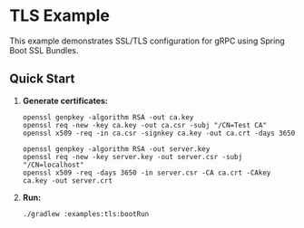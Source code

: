 # TLS Example

This example demonstrates SSL/TLS configuration for gRPC using Spring Boot SSL Bundles.

## Quick Start

1. **Generate certificates:**
   ```shell
   openssl genpkey -algorithm RSA -out ca.key
   openssl req -new -key ca.key -out ca.csr -subj "/CN=Test CA"
   openssl x509 -req -in ca.csr -signkey ca.key -out ca.crt -days 3650

   openssl genpkey -algorithm RSA -out server.key
   openssl req -new -key server.key -out server.csr -subj "/CN=localhost"
   openssl x509 -req -days 3650 -in server.csr -CA ca.crt -CAkey ca.key -out server.crt
   ```

2. **Run:**
   ```shell
   ./gradlew :examples:tls:bootRun
   ```
